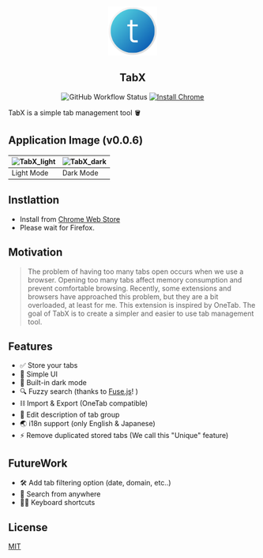 <p align="center">
    <a href="https://chrome.google.com/webstore/detail/tabx/pnomgepiknocmkmncjkcchojfiookljb?hl=en&authuser=1" target="_blank">
        <img src="src/assets/tabX.png" height="100px"/>
    </a>
</p>
<h2 align="center">TabX</h2>

<p align="center">
    <img alt="GitHub Workflow Status" src="https://img.shields.io/github/workflow/status/unvalley/TabX/CI" />
    <a href="https://chrome.google.com/webstore/detail/tabx/pnomgepiknocmkmncjkcchojfiookljb?hl=en&authuser=1">
        <img alt="Install Chrome" src="https://img.shields.io/badge/Install-Chrome-blue"/>
    </a>
</p>

<p>TabX is a simple tab management tool 🪣</p>

## Application Image (v0.0.6)

| ![TabX_light](https://user-images.githubusercontent.com/38400669/133642613-118dc73f-3135-4c50-86b2-612bdb8e1e3a.png) | ![TabX_dark](https://user-images.githubusercontent.com/38400669/133642626-a4ac5004-0825-4597-8021-7c68d7daef44.png) |
| -------------------------------------------------------------------------------------------------------------------- | ------------------------------------------------------------------------------------------------------------------- |
| Light Mode                                                                                                           | Dark Mode                                                                                                           |

## Instlattion

- Install from [Chrome Web Store](https://chrome.google.com/webstore/detail/tabx/pnomgepiknocmkmncjkcchojfiookljb?hl=en&authuser=1)
- Please wait for Firefox.

## Motivation

> The problem of having too many tabs open occurs when we use a browser. Opening too many tabs affect memory consumption and prevent comfortable browsing.
> Recently, some extensions and browsers have approached this problem, but they are a bit overloaded, at least for me.
> This extension is inspired by OneTab.
> The goal of TabX is to create a simpler and easier to use tab management tool.

## Features

- ✅ Store your tabs
- 💎 Simple UI
- 🌌 Built-in dark mode
- 🔍 Fuzzy search (thanks to [Fuse.js](https://github.com/krisk/Fuse)! )
- ⛓ Import & Export (OneTab compatible)
- 📝 Edit description of tab group
- 🌏 i18n support (only English & Japanese)
- ⚡️ Remove duplicated stored tabs (We call this "Unique" feature)

## FutureWork

- 🛠 Add tab filtering option (date, domain, etc..)
- 🔦 Search from anywhere
- 👨‍💻 Keyboard shortcuts

## License

[MIT](LICENSE.md)
